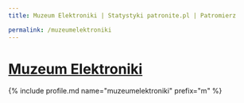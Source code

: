 ```yaml
---
title: Muzeum Elektroniki | Statystyki patronite.pl | Patromierz

permalink: /muzeumelektroniki
---
```


# [Muzeum Elektroniki](https://patronite.pl/muzeumelektroniki)

{% include profile.md name="muzeumelektroniki" prefix="m" %}
